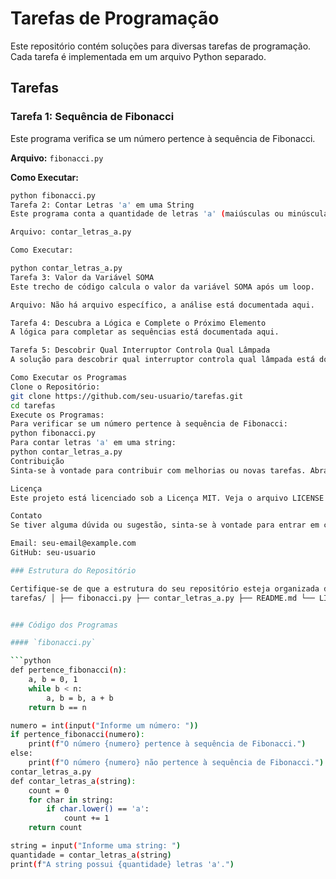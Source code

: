 # Tarefas de Programação

Este repositório contém soluções para diversas tarefas de programação. Cada tarefa é implementada em um arquivo Python separado.

## Tarefas

### Tarefa 1: Sequência de Fibonacci

Este programa verifica se um número pertence à sequência de Fibonacci.

**Arquivo:** `fibonacci.py`

**Como Executar:**
```sh
python fibonacci.py
Tarefa 2: Contar Letras 'a' em uma String
Este programa conta a quantidade de letras 'a' (maiúsculas ou minúsculas) em uma string.

Arquivo: contar_letras_a.py

Como Executar:

python contar_letras_a.py
Tarefa 3: Valor da Variável SOMA
Este trecho de código calcula o valor da variável SOMA após um loop.

Arquivo: Não há arquivo específico, a análise está documentada aqui.

Tarefa 4: Descubra a Lógica e Complete o Próximo Elemento
A lógica para completar as sequências está documentada aqui.

Tarefa 5: Descobrir Qual Interruptor Controla Qual Lâmpada
A solução para descobrir qual interruptor controla qual lâmpada está documentada aqui.

Como Executar os Programas
Clone o Repositório:
git clone https://github.com/seu-usuario/tarefas.git
cd tarefas
Execute os Programas:
Para verificar se um número pertence à sequência de Fibonacci:
python fibonacci.py
Para contar letras 'a' em uma string:
python contar_letras_a.py
Contribuição
Sinta-se à vontade para contribuir com melhorias ou novas tarefas. Abra uma issue ou envie um pull request.

Licença
Este projeto está licenciado sob a Licença MIT. Veja o arquivo LICENSE para mais detalhes.

Contato
Se tiver alguma dúvida ou sugestão, sinta-se à vontade para entrar em contato:

Email: seu-email@example.com
GitHub: seu-usuario

### Estrutura do Repositório

Certifique-se de que a estrutura do seu repositório esteja organizada da seguinte forma:
tarefas/ │ ├── fibonacci.py ├── contar_letras_a.py ├── README.md └── LICENSE


### Código dos Programas

#### `fibonacci.py`

```python
def pertence_fibonacci(n):
    a, b = 0, 1
    while b < n:
        a, b = b, a + b
    return b == n

numero = int(input("Informe um número: "))
if pertence_fibonacci(numero):
    print(f"O número {numero} pertence à sequência de Fibonacci.")
else:
    print(f"O número {numero} não pertence à sequência de Fibonacci.")
contar_letras_a.py
def contar_letras_a(string):
    count = 0
    for char in string:
        if char.lower() == 'a':
            count += 1
    return count

string = input("Informe uma string: ")
quantidade = contar_letras_a(string)
print(f"A string possui {quantidade} letras 'a'.")
